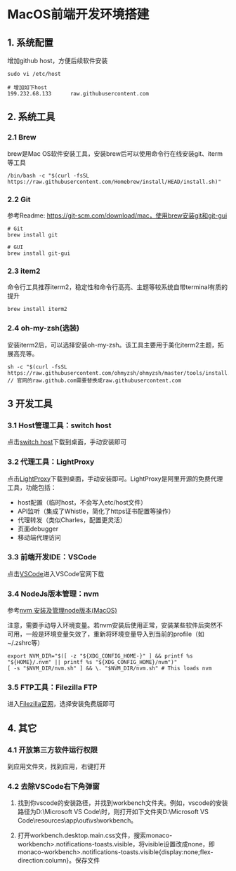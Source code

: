# MacOS前端开发环境搭建

## 1. 系统配置
增加github host，方便后续软件安装

``` shell
sudo vi /etc/host
```
```
# 增加如下host
199.232.68.133		raw.githubusercontent.com
```

## 2. 系统工具
### 2.1 Brew
brew是Mac OS软件安装工具，安装brew后可以使用命令行在线安装git、iterm等工具

``` shell
/bin/bash -c "$(curl -fsSL https://raw.githubusercontent.com/Homebrew/install/HEAD/install.sh)"
```

### 2.2 Git
参考Readme: https://git-scm.com/download/mac，使用brew安装git和git-gui

``` shell
# Git 
brew install git

# GUI 
brew install git-gui
```

### 2.3 item2
命令行工具推荐iterm2，稳定性和命令行高亮、主题等较系统自带terminal有质的提升

``` shell
brew install iterm2
```

### 2.4 oh-my-zsh(选装)
安装iterm2后，可以选择安装oh-my-zsh。该工具主要用于美化iterm2主题，拓展高亮等。
``` shell
sh -c "$(curl -fsSL https://raw.githubusercontent.com/ohmyzsh/ohmyzsh/master/tools/install.sh)"  // 官网的raw.github.com需要替换成raw.githubusercontent.com
```

## 3 开发工具
### 3.1 Host管理工具：switch host
点击[switch host](https://objects.githubusercontent.com/github-production-release-asset-2e65be/2312977/cd823c9c-d5b1-4a38-9cc7-948b6086ce12?X-Amz-Algorithm=AWS4-HMAC-SHA256&X-Amz-Credential=AKIAIWNJYAX4CSVEH53A%2F20220216%2Fus-east-1%2Fs3%2Faws4_request&X-Amz-Date=20220216T144558Z&X-Amz-Expires=300&X-Amz-Signature=b2)下载到桌面，手动安装即可

### 3.2 代理工具：LightProxy
点击[LightProxy](https://gw.alipayobjects.com/os/LightProxy/LightProxy.dmg)下载到桌面，手动安装即可。LightProxy是阿里开源的免费代理工具，功能包括：
  - host配置（临时host，不会写入etc/host文件）
  - API监听（集成了Whistle，简化了https证书配置等操作）
  - 代理转发（类似Charles，配置更灵活）
  - 页面debugger
  - 移动端代理访问


### 3.3 前端开发IDE：VSCode
点击[VSCode](https://code.visualstudio.com/)进入VSCode官网下载


### 3.4 NodeJs版本管理：nvm
参考[nvm 安装及管理node版本(MacOS)](https://www.jianshu.com/p/144166bf31ad)

注意，需要手动导入环境变量。若nvm安装后使用正常，安装某些软件后突然不可用，一般是环境变量失效了，重新将环境变量导入到当前的profile（如 ~/.zshrc等）

``` shell
export NVM_DIR="$([ -z "${XDG_CONFIG_HOME-}" ] && printf %s "${HOME}/.nvm" || printf %s "${XDG_CONFIG_HOME}/nvm")"
[ -s "$NVM_DIR/nvm.sh" ] && \. "$NVM_DIR/nvm.sh" # This loads nvm
```


### 3.5 FTP工具：Filezilla FTP
进入[Filezilla官网](https://filezilla-project.org/download.php?type=client#close)，选择安装免费版即可


## 4. 其它
### 4.1 开放第三方软件运行权限
到应用文件夹，找到应用，右键打开

### 4.2  去除VSCode右下角弹窗
1. 找到你vscode的安装路径，并找到workbench文件夹。例如，vscode的安装路径为D:\Microsoft VS Code\时，则打开如下文件夹D:\Microsoft VS Code\resources\app\out\vs\workbench。

2. 打开workbench.desktop.main.css文件，搜索monaco-workbench>.notifications-toasts.visible，将visible设置改成none，即monaco-workbench>.notifications-toasts.visible{display:none;flex-direction:column}。保存文件
